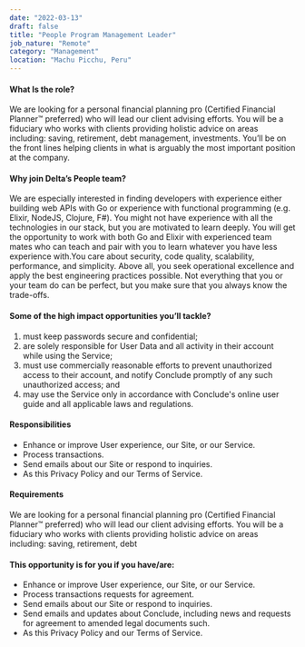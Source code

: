 ```yaml
---
date: "2022-03-13"
draft: false
title: "People Program Management Leader"
job_nature: "Remote"
category: "Management"
location: "Machu Picchu, Peru"
---
```


#### What Is the role?
We are looking for a personal financial planning pro (Certified Financial Planner™ preferred) who will lead our client advising efforts. You will be a fiduciary who works with clients providing holistic advice on areas including: saving, retirement, debt management, investments. You’ll be on the front lines helping clients in what is arguably the most important position at the company.

#### Why join Delta’s People team? 
We are especially interested in finding developers with experience either building web APIs with Go or experience with functional programming (e.g. Elixir, NodeJS, Clojure, F#). You might not have experience with all the technologies in our stack, but you are motivated to learn deeply. You will get the opportunity to work with both Go and Elixir with experienced team mates who can teach and pair with you to learn whatever you have less experience with.You care about security, code quality, scalability, performance, and simplicity. Above all, you seek operational excellence and apply the best engineering practices possible. Not everything that you or your team do can be perfect, but you make sure that you always know the trade-offs.

#### Some of the high impact opportunities you’ll tackle? 
1. must keep passwords secure and confidential;
2. are solely responsible for User Data and all activity in their account while using the Service;
3. must use commercially reasonable efforts to prevent unauthorized access to their account, and notify Conclude promptly of any such unauthorized access; and
4. may use the Service only in accordance with Conclude's online user guide and all applicable laws and regulations.

#### Responsibilities
* Enhance or improve User experience, our Site, or our Service.
* Process transactions.
* Send emails about our Site or respond to inquiries.
* As this Privacy Policy and our Terms of Service.

#### Requirements
We are looking for a personal financial planning pro (Certified Financial Planner™ preferred) who will lead our client advising efforts. You will be a fiduciary who works with clients providing holistic advice on areas including: saving, retirement, debt

#### This opportunity is for you if you have/are:
* Enhance or improve User experience, our Site, or our Service.
* Process transactions requests for agreement.
* Send emails about our Site or respond to inquiries.
* Send emails and updates about Conclude, including news and requests for agreement to amended legal documents such.
* As this Privacy Policy and our Terms of Service.
